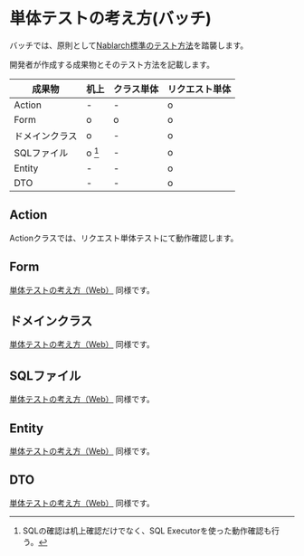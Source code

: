 # 単体テストの考え方(バッチ)

バッチでは、原則として[Nablarch標準のテスト方法](https://nablarch.github.io/docs/LATEST/doc/development_tools/testing_framework/guide/development_guide/05_UnitTestGuide/index.html)を踏襲します。

開発者が作成する成果物とそのテスト方法を記載します。

| 成果物         | 机上 | クラス単体 | リクエスト単体 |
|----------------|------|------------|----------------|
| Action         | -    | -          | o              |
| Form           | o    | o          | o              |
| ドメインクラス | o    | -          | o              |
| SQLファイル    | o [^1] | -          | o              |
| Entity         | -    | -          | o              |
| DTO            | -    | -          | o              |

[^1]: SQLの確認は机上確認だけでなく、SQL Executorを使った動作確認も行う。

## Action

Actionクラスでは、リクエスト単体テストにて動作確認します。

## Form

[単体テストの考え方（Web）](単体テストの考え方（Web）.md#form) 同様です。

## ドメインクラス

[単体テストの考え方（Web）](単体テストの考え方（Web）.md#ドメインクラス) 同様です。

## SQLファイル

[単体テストの考え方（Web）](単体テストの考え方（Web）.md#sqlファイル) 同様です。

## Entity

[単体テストの考え方（Web）](単体テストの考え方（Web）.md#entity) 同様です。

## DTO

[単体テストの考え方（Web）](単体テストの考え方（Web）.md#dto) 同様です。
